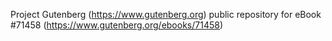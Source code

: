 Project Gutenberg (https://www.gutenberg.org) public repository
for eBook #71458 (https://www.gutenberg.org/ebooks/71458)
